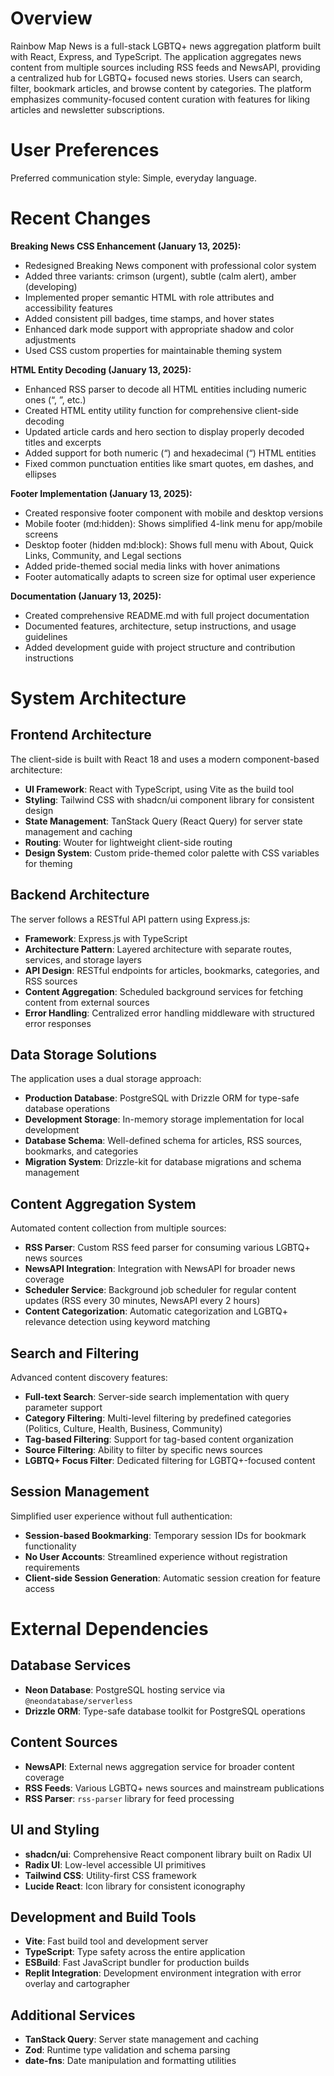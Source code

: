 # Overview

Rainbow Map News is a full-stack LGBTQ+ news aggregation platform built with React, Express, and TypeScript. The application aggregates news content from multiple sources including RSS feeds and NewsAPI, providing a centralized hub for LGBTQ+ focused news stories. Users can search, filter, bookmark articles, and browse content by categories. The platform emphasizes community-focused content curation with features for liking articles and newsletter subscriptions.

# User Preferences

Preferred communication style: Simple, everyday language.

# Recent Changes

**Breaking News CSS Enhancement (January 13, 2025):**
- Redesigned Breaking News component with professional color system
- Added three variants: crimson (urgent), subtle (calm alert), amber (developing)
- Implemented proper semantic HTML with role attributes and accessibility features
- Added consistent pill badges, time stamps, and hover states
- Enhanced dark mode support with appropriate shadow and color adjustments
- Used CSS custom properties for maintainable theming system

**HTML Entity Decoding (January 13, 2025):**
- Enhanced RSS parser to decode all HTML entities including numeric ones (&#8220;, &#8221;, etc.)
- Created HTML entity utility function for comprehensive client-side decoding
- Updated article cards and hero section to display properly decoded titles and excerpts
- Added support for both numeric (&#8220;) and hexadecimal (&#x201C;) HTML entities
- Fixed common punctuation entities like smart quotes, em dashes, and ellipses

**Footer Implementation (January 13, 2025):**
- Created responsive footer component with mobile and desktop versions
- Mobile footer (md:hidden): Shows simplified 4-link menu for app/mobile screens
- Desktop footer (hidden md:block): Shows full menu with About, Quick Links, Community, and Legal sections
- Added pride-themed social media links with hover animations
- Footer automatically adapts to screen size for optimal user experience

**Documentation (January 13, 2025):**
- Created comprehensive README.md with full project documentation
- Documented features, architecture, setup instructions, and usage guidelines
- Added development guide with project structure and contribution instructions

# System Architecture

## Frontend Architecture

The client-side is built with React 18 and uses a modern component-based architecture:

- **UI Framework**: React with TypeScript, using Vite as the build tool
- **Styling**: Tailwind CSS with shadcn/ui component library for consistent design
- **State Management**: TanStack Query (React Query) for server state management and caching
- **Routing**: Wouter for lightweight client-side routing
- **Design System**: Custom pride-themed color palette with CSS variables for theming

## Backend Architecture

The server follows a RESTful API pattern using Express.js:

- **Framework**: Express.js with TypeScript
- **Architecture Pattern**: Layered architecture with separate routes, services, and storage layers
- **API Design**: RESTful endpoints for articles, bookmarks, categories, and RSS sources
- **Content Aggregation**: Scheduled background services for fetching content from external sources
- **Error Handling**: Centralized error handling middleware with structured error responses

## Data Storage Solutions

The application uses a dual storage approach:

- **Production Database**: PostgreSQL with Drizzle ORM for type-safe database operations
- **Development Storage**: In-memory storage implementation for local development
- **Database Schema**: Well-defined schema for articles, RSS sources, bookmarks, and categories
- **Migration System**: Drizzle-kit for database migrations and schema management

## Content Aggregation System

Automated content collection from multiple sources:

- **RSS Parser**: Custom RSS feed parser for consuming various LGBTQ+ news sources
- **NewsAPI Integration**: Integration with NewsAPI for broader news coverage
- **Scheduler Service**: Background job scheduler for regular content updates (RSS every 30 minutes, NewsAPI every 2 hours)
- **Content Categorization**: Automatic categorization and LGBTQ+ relevance detection using keyword matching

## Search and Filtering

Advanced content discovery features:

- **Full-text Search**: Server-side search implementation with query parameter support
- **Category Filtering**: Multi-level filtering by predefined categories (Politics, Culture, Health, Business, Community)
- **Tag-based Filtering**: Support for tag-based content organization
- **Source Filtering**: Ability to filter by specific news sources
- **LGBTQ+ Focus Filter**: Dedicated filtering for LGBTQ+-focused content

## Session Management

Simplified user experience without full authentication:

- **Session-based Bookmarking**: Temporary session IDs for bookmark functionality
- **No User Accounts**: Streamlined experience without registration requirements
- **Client-side Session Generation**: Automatic session creation for feature access

# External Dependencies

## Database Services
- **Neon Database**: PostgreSQL hosting service via `@neondatabase/serverless`
- **Drizzle ORM**: Type-safe database toolkit for PostgreSQL operations

## Content Sources
- **NewsAPI**: External news aggregation service for broader content coverage
- **RSS Feeds**: Various LGBTQ+ news sources and mainstream publications
- **RSS Parser**: `rss-parser` library for feed processing

## UI and Styling
- **shadcn/ui**: Comprehensive React component library built on Radix UI
- **Radix UI**: Low-level accessible UI primitives
- **Tailwind CSS**: Utility-first CSS framework
- **Lucide React**: Icon library for consistent iconography

## Development and Build Tools
- **Vite**: Fast build tool and development server
- **TypeScript**: Type safety across the entire application
- **ESBuild**: Fast JavaScript bundler for production builds
- **Replit Integration**: Development environment integration with error overlay and cartographer

## Additional Services
- **TanStack Query**: Server state management and caching
- **Zod**: Runtime type validation and schema parsing
- **date-fns**: Date manipulation and formatting utilities